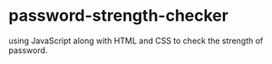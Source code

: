 # password-strength-checker
using JavaScript along with HTML and CSS to check the strength of password.
